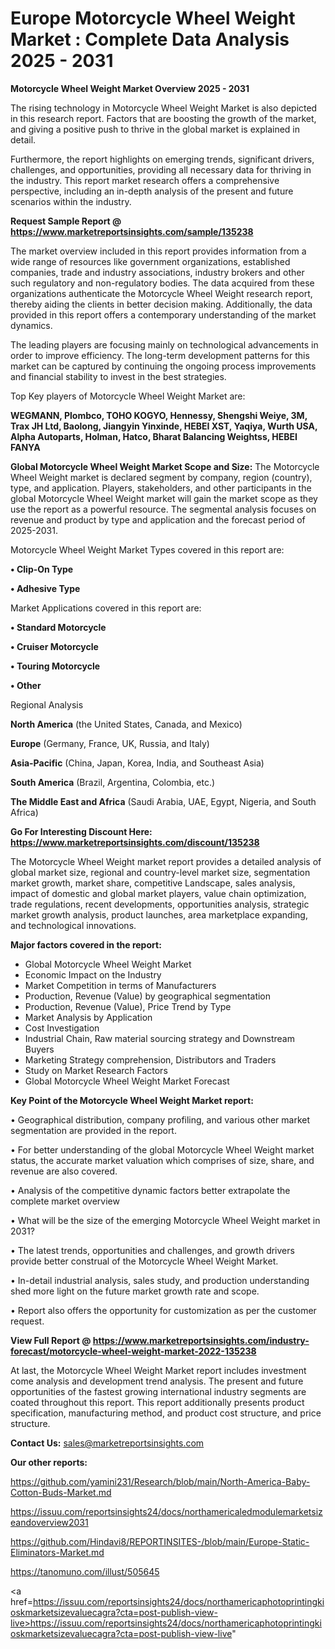  # Europe Motorcycle Wheel Weight Market : Complete Data Analysis 2025 - 2031

<Strong> Motorcycle Wheel Weight Market Overview 2025 - 2031</strong>

The rising technology in Motorcycle Wheel Weight Market is also depicted in this research report. Factors that are boosting the growth of the market, and giving a positive push to thrive in the global market is explained in detail.

Furthermore, the report highlights on emerging trends, significant drivers, challenges, and opportunities, providing all necessary data for thriving in the industry. This report market research offers a comprehensive perspective, including an in-depth analysis of the present and future scenarios within the industry.

<strong>Request Sample Report @ <a href=https://www.marketreportsinsights.com/sample/135238>https://www.marketreportsinsights.com/sample/135238</a></strong>

The market overview included in this report provides information from a wide range of resources like government organizations, established companies, trade and industry associations, industry brokers and other such regulatory and non-regulatory bodies. The data acquired from these organizations authenticate the Motorcycle Wheel Weight research report, thereby aiding the clients in better decision making. Additionally, the data provided in this report offers a contemporary understanding of the market dynamics.

The leading players are focusing mainly on technological advancements in order to improve efficiency. The long-term development patterns for this market can be captured by continuing the ongoing process improvements and financial stability to invest in the best strategies.

Top Key players of Motorcycle Wheel Weight Market are:

<strong>WEGMANN, Plombco, TOHO KOGYO, Hennessy, Shengshi Weiye, 3M, Trax JH Ltd, Baolong, Jiangyin Yinxinde, HEBEI XST, Yaqiya, Wurth USA, Alpha Autoparts, Holman, Hatco, Bharat Balancing Weightss, HEBEI FANYA</strong>

<strong><b>Global Motorcycle Wheel Weight Market Scope and Size:</b></strong>
The Motorcycle Wheel Weight market is declared segment by company, region (country), type, and application. Players, stakeholders, and other participants in the global Motorcycle Wheel Weight market will gain the market scope as they use the report as a powerful resource. The segmental analysis focuses on revenue and product by type and application and the forecast period of 2025-2031.

Motorcycle Wheel Weight Market Types covered in this report are:

<strong>• Clip-On Type

• Adhesive Type</strong>

Market Applications covered in this report are:

<strong>• Standard Motorcycle

• Cruiser Motorcycle

• Touring Motorcycle

• Other</strong> 

Regional Analysis

<strong>North America</strong> (the United States, Canada, and Mexico)

<strong>Europe</strong> (Germany, France, UK, Russia, and Italy)

<strong>Asia-Pacific</strong> (China, Japan, Korea, India, and Southeast Asia)

<strong>South America</strong> (Brazil, Argentina, Colombia, etc.)

<strong>The Middle East and Africa</strong> (Saudi Arabia, UAE, Egypt, Nigeria, and South Africa)

<strong>Go For Interesting Discount Here: <a href=https://www.marketreportsinsights.com/discount/135238>https://www.marketreportsinsights.com/discount/135238</a></strong>

The Motorcycle Wheel Weight market report provides a detailed analysis of global market size, regional and country-level market size, segmentation market growth, market share, competitive Landscape, sales analysis, impact of domestic and global market players, value chain optimization, trade regulations, recent developments, opportunities analysis, strategic market growth analysis, product launches, area marketplace expanding, and technological innovations.

<strong><b>Major factors covered in the report:</b></strong>
<ul>
  <li>Global Motorcycle Wheel Weight Market </li>
  <li>Economic Impact on the Industry</li>
  <li>Market Competition in terms of Manufacturers</li>
  <li>Production, Revenue (Value) by geographical segmentation</li>
  <li>Production, Revenue (Value), Price Trend by Type</li>
  <li>Market Analysis by Application</li>
  <li>Cost Investigation</li>
  <li>Industrial Chain, Raw material sourcing strategy and Downstream Buyers</li>
  <li>Marketing Strategy comprehension, Distributors and Traders</li>
  <li>Study on Market Research Factors</li>
  <li>Global Motorcycle Wheel Weight Market Forecast</li>
</ul>

<strong><b>Key Point of the Motorcycle Wheel Weight Market report:</b></strong>

• Geographical distribution, company profiling, and various other market segmentation are provided in the report.

• For better understanding of the global Motorcycle Wheel Weight market status, the accurate market valuation which comprises of size, share, and revenue are also covered.

• Analysis of the competitive dynamic factors better extrapolate the complete market overview

• What will be the size of the emerging Motorcycle Wheel Weight market in 2031?

• The latest trends, opportunities and challenges, and growth drivers provide better construal of the Motorcycle Wheel Weight Market.

• In-detail industrial analysis, sales study, and production understanding shed more light on the future market growth rate and scope.

• Report also offers the opportunity for customization as per the customer request.

<strong><b>View Full Report @ <a href=https://www.marketreportsinsights.com/industry-forecast/motorcycle-wheel-weight-market-2022-135238>https://www.marketreportsinsights.com/industry-forecast/motorcycle-wheel-weight-market-2022-135238</a></b></strong>


At last, the Motorcycle Wheel Weight Market report includes investment come analysis and development trend analysis. The present and future opportunities of the fastest growing international industry segments are coated throughout this report. This report additionally presents product specification, manufacturing method, and product cost structure, and price structure.

<strong>Contact Us:</strong>
sales@marketreportsinsights.com

<strong>Our other reports:</strong>

<a href=https://github.com/yamini231/Research/blob/main/North-America-Baby-Cotton-Buds-Market.md>https://github.com/yamini231/Research/blob/main/North-America-Baby-Cotton-Buds-Market.md</a>

<a href=https://issuu.com/reportsinsights24/docs/northamericaledmodulemarketsizeandoverview2031>https://issuu.com/reportsinsights24/docs/northamericaledmodulemarketsizeandoverview2031</a>

<a href=https://github.com/Hindavi8/REPORTINSITES-/blob/main/Europe-Static-Eliminators-Market.md>https://github.com/Hindavi8/REPORTINSITES-/blob/main/Europe-Static-Eliminators-Market.md</a>

<a href=https://tanomuno.com/illust/505645>https://tanomuno.com/illust/505645</a>

<a href=https://issuu.com/reportsinsights24/docs/northamericaphotoprintingkioskmarketsizevaluecagra?cta=post-publish-view-live>https://issuu.com/reportsinsights24/docs/northamericaphotoprintingkioskmarketsizevaluecagra?cta=post-publish-view-live</a>"
